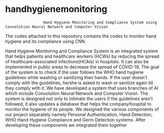 # handhygienemonitoring

                     Hand Hygiene Monitoring and Compliance System using Convolution Neural Network and Computer Vision
                     
                     
                     
                     
The codes attached to this repository contains the codes to monitor hand hygiene and its compliance using CNN. 

Hand Hygiene Monitoring and Compliance System is an integrated system that helps patients and healthcare workers (HCWs) by reducing the spread of healthcare-associated infections(HCAIs) in hospitals. It can also be implemented in public areas to decrease the spread of COVID-19. The goal of the system is to check if the user follows the WHO hand hygiene guidelines while washing or sanitizing their hands. If the user doesn’t comply with the guidelines, he/she is asked to wash or sanitize again till they comply with it. We have developed a system that uses branches of AI which include Convolution Neural Network and Computer Vision. The system is designed not only to intimate the users if the guidelines aren’t followed, it also updates a database that helps the company/hospital to monitor the hygiene of its people. We designed the various components of our project separately namely Personal Authentication, Hand Detection, WHO Hand Hygiene Compliance and Germ Detection systems. After developing these components we integrated them together
